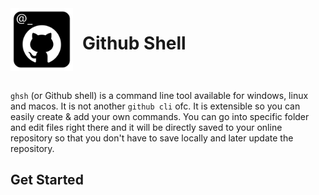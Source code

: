 <div style="display:flex;">
    <img src="ghsh@512x512.png" alt="logo" width="100"> 
    <h1 style="margin-left: 15px">Github Shell</h1>
</div>
<br>

`ghsh` (or Github shell) is a command line tool available for windows, linux and macos. It is not another `github cli` ofc. It is extensible so you can easily create & add your own commands. You can go into specific folder and edit files right there and it will be directly saved to your online repository so that you don't have to save locally and later update the repository.

## Get Started
